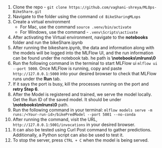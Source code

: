 1. Clone the repo - `git clone https://github.com/vaghani-shreya/MLOps-BikeShare.git`
2. Navigate to the folder using the command `cd BikeSharingMLops`
3. Create a virtual environment
     - For Mac, use the command `source .venv/bin/activate`
     - For Windows, use the command - `.venv\Scripts\activate`
4. After activating the Virtual environment, navigate to the **notebooks** folder and run the bikeShare.ipynb
5. After running the bikeshare.ipynb, the data and information along with the models will be logged into the MLFlow UI, and the run information can be found under the notebook tab. he path is
   **\notebooks\mlruns\0**
6. Run the following command in the terminal to start MLFlow ui `mlflow ui --port 5000`. Once MLFlow is running, copy and paste `http://127.0.0.1:5000` into your
   desired browser to check that MLFlow runs under the **Run** tab.
7. If it says the port is busy, kill the processes running on the port and **retry Step 6**.
8. After the Model is registered and trained, we serve the model locally. Get the Run ID of the saved model. It should be under **\notebooks\mlruns\0** path.
9. Run the following command in your terminal: `mlflow models serve -m runs:/<Your-run-id>/bikePredModel --port 5001 --no-conda`
10. After running the command, visit the URL, `http://127.0.0.1:5001/invocations` in your desired browser.
11. It can also be tested using Curl Post command to gather predictions. Additionally, a Python script can also be used to test it.
12. To stop the server, press `CTRL + C` when the model is being served.

   



